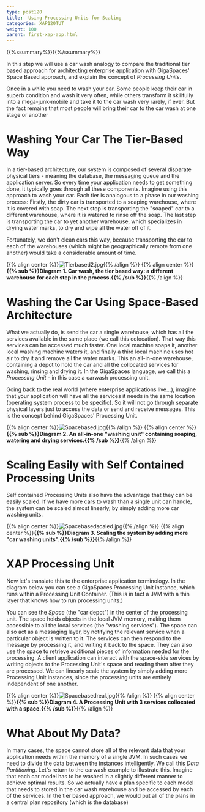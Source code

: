 ```yaml
---
type: post120
title:  Using Processing Units for Scaling
categories: XAP120TUT
weight: 100
parent: first-xap-app.html
---
```


{{%ssummary%}}{{%/ssummary%}}

In this step we will use a car wash analogy to compare the traditional tier based approach for architecting enterprise application with GigaSpaces' Space Based approach, and explain the concept of _Processing Units_.

Once in a while you need to wash your car. Some people keep their car in superb condition and wash it very often, while others transform it skillfully into a mega-junk-mobile and take it to the car wash very rarely, if ever. But the fact remains that most people will bring their car to the car wash at one stage or another

# Washing Your Car The Tier-Based Way

In a tier-based architecture, our system is composed of several disparate physical tiers - meaning the database, the messaging queue and the application server. So every time your application needs to get something done, it typically goes through all these components. Imagine using this approach to wash your car. Each tier is analogous to a phase in our washing process: Firstly, the dirty car is transported to a soaping warehouse, where it is covered with soap. The next stop is transporting the "soaped" car to a different warehouse, where it is watered to rinse off the soap. The last step is transporting the car to yet another warehouse, which specializes in drying water marks, to dry and wipe all the water off of it.

Fortunately, we don't clean cars this way, because transporting the car to each of the warehouses (which might be geographically remote from one another) would take a considerable amount of time.

{{% align center %}}![Tierbased2.jpg](/attachment_files/Tierbased2.jpg){{% /align %}}
{{% align center %}}**{{% sub %}}Diagram 1. Car wash, the tier based way: a different warehouse for each step in the process.{{% /sub %}}**{{% /align %}}

# Washing the Car Using Space-Based Architecture

What we actually do, is send the car a single warehouse, which has all the services available in the same place (we call this colocation). That way this services can be accessed much faster. One local machine soaps it, another local washing machine waters it, and finally a third local machine uses hot air to dry it and remove all the water marks. This an all-in-one warehouse, containing a depot to hold the car and all the collocated services for washing, rinsing and drying it. In the GigaSpaces language, we call this a _Processing Unit_ - in this case a carwash processing unit.

Going back to the real world (where enterprise applications live...), imagine that your application will have all the services it needs in the same location (operating system process to be specific). So it will not go through separate physical layers just to access the data or send and receive messages. This is the concept behind GigaSpaces' Processing Unit.

{{% align center %}}![Spacebased.jpg](/attachment_files/Spacebased.jpg){{% /align %}}
{{% align center %}}**{{% sub %}}Diagram 2. An all-in-one "washing unit" containing soaping, watering and drying services.{{% /sub %}}**{{% /align %}}

# Scaling Easily with Self Contained Processing Units

Self contained Processing Units also have the advantage that they can be easily scaled. If we have more cars to wash than a single unit can handle, the system can be scaled almost linearly, by simply adding more car washing units.

{{% align center %}}![Spacebasedscaled.jpg](/attachment_files/Spacebasedscaled.jpg){{% /align %}}
{{% align center %}}**{{% sub %}}Diagram 3. Scaling the system by adding more "car washing units".{{% /sub %}}**{{% /align %}}

# XAP Processing Unit


Now let's translate this to the enterprise application terminology. In the diagram below you can see a GigaSpaces Processing Unit instance, which runs within a Processing Unit Container. (This is in fact a JVM with a thin layer that knows how to run processing units.)

You can see the _Space_ (the "car depot") in the center of the processing unit. The space holds objects in the local JVM memory, making them accessible to all the local services (the "washing services"). The space can also act as a messaging layer, by notifying the relevant service when a particular object is written to it. The services can then respond to the message by processing it, and writing it back to the space. They can also use the space to retrieve additional pieces of information needed for the processing. A client application can interact with the space-side services by writing objects to the Processing Unit's space and reading them after they are processed. We can linearly scale the system by simply adding more Processing Unit instances, since the processing units are entirely independent of one another.

{{% align center %}}![Spacebasedreal.jpg](/attachment_files/Spacebasedreal.jpg){{% /align %}}
{{% align center %}}**{{% sub %}}Diagram 4. A Processing Unit with 3 services collocated with a space.{{% /sub %}}**{{% /align %}}


# What About My Data?

In many cases, the space cannot store all of the relevant data that your application needs within the memory of a single JVM. In such cases we need to divide the data between the instances intelligently. We call this _Data Partitioning_. Let's return to the carwash example to illustrate this.
Imagine that each car model has to be washed in a slightly different manner to achieve optimal results. So we actually have a plan specific to each model that needs to stored in the car wash warehouse and be accessed by each of the services. In the tier based approach, we would put all of the plans in a central plan repository (which is the database)


